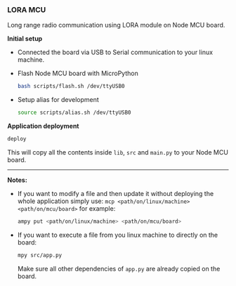 ### LORA MCU
Long range radio communication using LORA module on Node MCU board.

**Initial setup**

- Connected the board via USB to Serial communication to your linux machine.

- Flash Node MCU board with MicroPython

  ````sh
  bash scripts/flash.sh /dev/ttyUSB0
  ````

- Setup alias for development

  ````sh
  source scripts/alias.sh /dev/ttyUSB0
  ````

**Application deployment**

````sh
deploy
````

This will copy all the contents inside `lib`, `src` and `main.py` to your Node MCU board.

----

**Notes:**

- If you want to modify a file and then update it without deploying the whole application simply use: `mcp <path/on/linux/machine> <path/on/mcu/board>` for example:

  ````sh
  ampy put <path/on/linux/machine> <path/on/mcu/board>
  ````

- If you want to execute a file from you linux machine to directly on the board:

  ````sh
  mpy src/app.py
  ````

  Make sure all other dependencies of `app.py` are already copied on the board.
